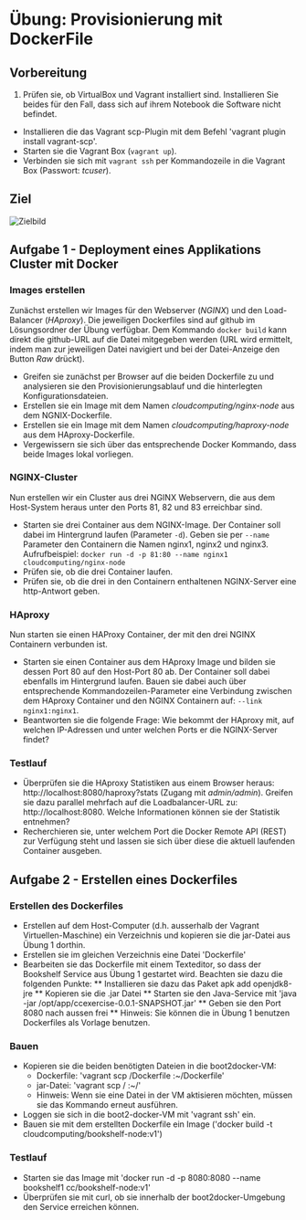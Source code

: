 # Übung: Provisionierung mit DockerFile

## Vorbereitung
1. Prüfen sie, ob VirtualBox und Vagrant installiert sind. Installieren Sie beides für den Fall, dass sich auf ihrem Notebook die Software nicht befindet.
* Installieren die das Vagrant scp-Plugin mit dem Befehl 'vagrant plugin install vagrant-scp'.
* Starten sie die Vagrant Box (`vagrant up`).
* Verbinden sie sich mit `vagrant ssh` per Kommandozeile in die Vagrant Box (Passwort: *tcuser*).

## Ziel
![Zielbild](ziel.png)

## Aufgabe 1 - Deployment eines Applikations Cluster mit Docker

### Images erstellen
Zunächst erstellen wir Images für den Webserver (*NGINX*) und den Load-Balancer (*HAproxy*). Die jeweiligen Dockerfiles sind auf github im Lösungsordner der Übung verfügbar. Dem Kommando `docker build` kann direkt die github-URL auf die Datei mitgegeben werden (URL wird ermittelt, indem man zur jeweiligen Datei navigiert und bei der Datei-Anzeige den Button *Raw* drückt).
* Greifen sie zunächst per Browser auf die beiden Dockerfile zu und analysieren sie den Provisionierungsablauf und die hinterlegten Konfigurationsdateien.
* Erstellen sie ein Image mit dem Namen *cloudcomputing/nginx-node* aus dem NGNIX-Dockerfile.
* Erstellen sie ein Image mit dem Namen *cloudcomputing/haproxy-node* aus dem HAproxy-Dockerfile.
* Vergewissern sie sich über das entsprechende Docker Kommando, dass beide Images lokal vorliegen.

### NGINX-Cluster
Nun erstellen wir ein Cluster aus drei NGINX Webservern, die aus dem Host-System heraus unter den Ports 81, 82 und 83 erreichbar sind.
* Starten sie drei Container aus dem NGINX-Image. Der Container soll dabei im Hintergrund laufen (Parameter `-d`). Geben sie per `--name` Parameter den Containern die Namen nginx1, nginx2 und nginx3. Aufrufbeispiel:
`docker run -d -p 81:80 --name nginx1 cloudcomputing/nginx-node`
* Prüfen sie, ob die drei Container laufen.
* Prüfen sie, ob die drei in den Containern enthaltenen NGINX-Server eine http-Antwort geben.

### HAproxy
Nun starten sie einen HAProxy Container, der mit den drei NGINX Containern verbunden ist.
* Starten sie einen Container aus dem HAproxy Image und bilden sie dessen Port 80 auf den Host-Port 80 ab. Der Container soll dabei ebenfalls im Hintergrund laufen. Bauen sie dabei auch über entsprechende Kommandozeilen-Parameter eine Verbindung zwischen dem HAproxy Container und den NGINX Containern auf: `--link nginx1:nginx1`.
* Beantworten sie die folgende Frage: Wie bekommt der HAproxy mit, auf welchen IP-Adressen und unter welchen Ports er die NGINX-Server findet?

### Testlauf
* Überprüfen sie die HAproxy Statistiken aus einem Browser heraus: http://localhost:8080/haproxy?stats (Zugang mit *admin/admin*). Greifen sie dazu parallel mehrfach auf die Loadbalancer-URL zu: http://localhost:8080. Welche Informationen können sie der Statistik entnehmen?
* Recherchieren sie, unter welchem Port die Docker Remote API (REST) zur Verfügung steht und lassen sie sich über diese die aktuell laufenden Container ausgeben.

## Aufgabe 2 - Erstellen eines Dockerfiles

### Erstellen des Dockerfiles
* Erstellen auf dem Host-Computer (d.h. ausserhalb der Vagrant Virtuellen-Maschine) ein Verzeichnis <name> und kopieren sie die jar-Datei aus Übung 1 dorthin.
* Erstellen sie im gleichen Verzeichnis eine Datei 'Dockerfile'
* Bearbeiten sie das Dockerfile mit einem Texteditor, so dass der Bookshelf Service aus Übung 1 gestartet wird. Beachten sie dazu die folgenden Punkte:
** Installieren sie dazu das Paket apk add openjdk8-jre
** Kopieren sie die .jar Datei
** Starten sie den Java-Service mit 'java -jar /opt/app/ccexercise-0.0.1-SNAPSHOT.jar'
** Geben sie den Port 8080 nach aussen frei
** Hinweis: Sie können die in Übung 1 benutzen Dockerfiles als Vorlage benutzen.

### Bauen
* Kopieren sie die beiden benötigten Dateien in die boot2docker-VM:
    * Dockerfile: 'vagrant scp <name>/Dockerfile :\~/Dockerfile' 
    * jar-Datei: 'vagrant scp <name>/<Dateiname-jar-Datei> :\~/<Dateiname-jar-Datei>' 
    * Hinweis: Wenn sie eine Datei in der VM aktisieren möchten, müssen sie das Kommando erneut ausführen.
* Loggen sie sich in die boot2-docker-VM mit 'vagrant ssh' ein.
* Bauen sie mit dem erstellten Dockerfile ein Image ('docker build -t cloudcomputing/bookshelf-node:v1')

### Testlauf
* Starten sie das Image mit 'docker run -d -p 8080:8080 --name bookshelf1 cc/bookshelf-node:v1'
* Überprüfen sie mit curl, ob sie innerhalb der boot2docker-Umgebung den Service erreichen können.



